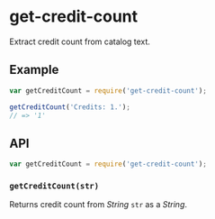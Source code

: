 # get-credit-count

Extract credit count from catalog text.

## Example

``` javascript
var getCreditCount = require('get-credit-count');

getCreditCount('Credits: 1.');
// => '1'
```

## API

``` javascript
var getCreditCount = require('get-credit-count');
```

### `getCreditCount(str)`

Returns credit count from _String_ `str` as a _String_.
